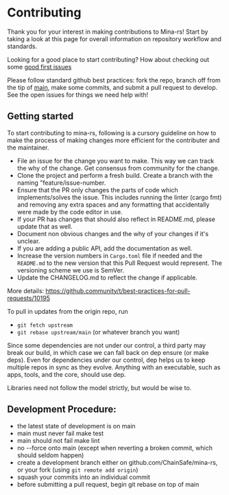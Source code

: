 # Contributing

Thank you for your interest in making contributions to Mina-rs! Start by taking a look at this page for overall information on repository workflow and standards.

Looking for a good place to start contributing? How about checking out some [good first issues](https://github.com/ChainSafe/mina-rs/issues?q=is%3Aissue+is%3Aopen+label%3A%22good+first+issue%22)

Please follow standard github best practices: fork the repo, branch off from the tip of [main](https://github.com/ChainSafe/mina-rs/tree/main), make some commits, and submit a pull request to develop. See the open issues for things we need help with!

## Getting started

To start contributing to mina-rs, following is a cursory guideline on how to make the process of making changes more efficient for the contributer and the maintainer.

* File an issue for the change you want to make. This way we can track the why of the change. Get consensus from community for the change.
* Clone the project and perform a fresh build. Create a branch with the naming "feature/issue-number.
* Ensure that the PR only changes the parts of code which implements/solves the issue. This includes running the linter (cargo fmt) and removing any extra spaces and any formatting that accidentally were made by the code editor in use.
* If your PR has changes that should also reflect in README.md, please update that as well.
* Document non obvious changes and the why of your changes if it's unclear.
* If you are adding a public API, add the documentation as well.
* Increase the version numbers in `Cargo.toml` file if needed and the `README.md` to the new version that this Pull Request would represent. The versioning scheme we use is SemVer.
* Update the CHANGELOG.md to reflect the change if applicable.

More details: https://github.community/t/best-practices-for-pull-requests/10195

To pull in updates from the origin repo, run

* `git fetch upstream`
* `git rebase upstream/main` (or whatever branch you want)

Since some dependencies are not under our control, a third party may break our build, in which case we can fall back on dep ensure (or make deps). Even for dependencies under our control, dep helps us to keep multiple repos in sync as they evolve. Anything with an executable, such as apps, tools, and the core, should use dep.

Libraries need not follow the model strictly, but would be wise to.

## Development Procedure:

- the latest state of development is on main
- main must never fail make test
- main should not fail make lint
- no --force onto main (except when reverting a broken commit, which should seldom happen)
- create a development branch either on github.com/ChainSafe/mina-rs, or your fork (using `git remote add origin`)
- squash your commits into an individual commit
- before submitting a pull request, begin git rebase on top of main

